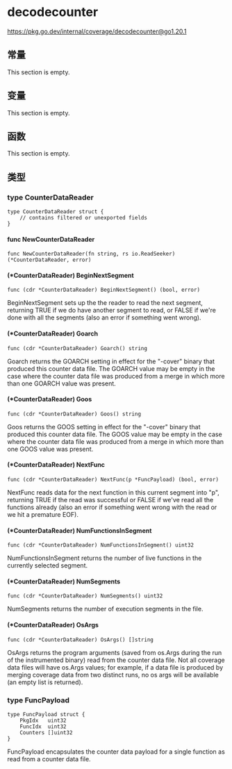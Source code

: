 # decodecounter

https://pkg.go.dev/internal/coverage/decodecounter@go1.20.1






  
  
  
  
  
  


## 常量 

This section is empty.

## 变量

This section is empty.

## 函数

This section is empty.

## 类型

### type CounterDataReader 

```
type CounterDataReader struct {
	// contains filtered or unexported fields
}
```

#### func NewCounterDataReader 

```
func NewCounterDataReader(fn string, rs io.ReadSeeker) (*CounterDataReader, error)
```

#### (*CounterDataReader) BeginNextSegment 

```
func (cdr *CounterDataReader) BeginNextSegment() (bool, error)
```

BeginNextSegment sets up the the reader to read the next segment, returning TRUE if we do have another segment to read, or FALSE if we're done with all the segments (also an error if something went wrong).

#### (*CounterDataReader) Goarch 

```
func (cdr *CounterDataReader) Goarch() string
```

Goarch returns the GOARCH setting in effect for the "-cover" binary that produced this counter data file. The GOARCH value may be empty in the case where the counter data file was produced from a merge in which more than one GOARCH value was present.

#### (*CounterDataReader) Goos 

```
func (cdr *CounterDataReader) Goos() string
```

Goos returns the GOOS setting in effect for the "-cover" binary that produced this counter data file. The GOOS value may be empty in the case where the counter data file was produced from a merge in which more than one GOOS value was present.

#### (*CounterDataReader) NextFunc 

```
func (cdr *CounterDataReader) NextFunc(p *FuncPayload) (bool, error)
```

NextFunc reads data for the next function in this current segment into "p", returning TRUE if the read was successful or FALSE if we've read all the functions already (also an error if something went wrong with the read or we hit a premature EOF).

#### (*CounterDataReader) NumFunctionsInSegment 

```
func (cdr *CounterDataReader) NumFunctionsInSegment() uint32
```

NumFunctionsInSegment returns the number of live functions in the currently selected segment.

#### (*CounterDataReader) NumSegments 

```
func (cdr *CounterDataReader) NumSegments() uint32
```

NumSegments returns the number of execution segments in the file.

#### (*CounterDataReader) OsArgs 

```
func (cdr *CounterDataReader) OsArgs() []string
```

OsArgs returns the program arguments (saved from os.Args during the run of the instrumented binary) read from the counter data file. Not all coverage data files will have os.Args values; for example, if a data file is produced by merging coverage data from two distinct runs, no os args will be available (an empty list is returned).

### type FuncPayload 

```
type FuncPayload struct {
	PkgIdx   uint32
	FuncIdx  uint32
	Counters []uint32
}
```

FuncPayload encapsulates the counter data payload for a single function as read from a counter data file.